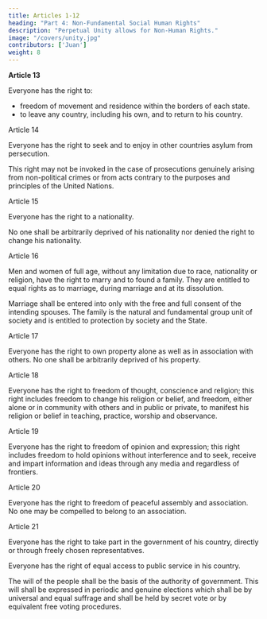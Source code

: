 ```yaml
---
title: Articles 1-12
heading: "Part 4: Non-Fundamental Social Human Rights"
description: "Perpetual Unity allows for Non-Human Rights."
image: "/covers/unity.jpg"
contributors: ['Juan']
weight: 8
---
```




**Article 13**

Everyone has the right to:
- freedom of movement and residence within the borders of each state.
- to leave any country, including his own, and to return to his country.


Article 14

Everyone has the right to seek and to enjoy in other countries asylum from persecution.

This right may not be invoked in the case of prosecutions genuinely arising from non-political crimes or from acts contrary to the purposes and principles of the United Nations.


Article 15

Everyone has the right to a nationality.

No one shall be arbitrarily deprived of his nationality nor denied the right to change his nationality.


Article 16

Men and women of full age, without any limitation due to race, nationality or religion, have the right to marry and to found a family. They are entitled to equal rights as to marriage, during marriage and at its dissolution.

Marriage shall be entered into only with the free and full consent of the intending spouses.
The family is the natural and fundamental group unit of society and is entitled to protection by society and the State.


Article 17

Everyone has the right to own property alone as well as in association with others.
No one shall be arbitrarily deprived of his property.


Article 18

Everyone has the right to freedom of thought, conscience and religion; this right includes freedom to change his religion or belief, and freedom, either alone or in community with others and in public or private, to manifest his religion or belief in teaching, practice, worship and observance.


Article 19

Everyone has the right to freedom of opinion and expression; this right includes freedom to hold opinions without interference and to seek, receive and impart information and ideas through any media and regardless of frontiers.


Article 20

Everyone has the right to freedom of peaceful assembly and association.
No one may be compelled to belong to an association.


Article 21

Everyone has the right to take part in the government of his country, directly or through freely chosen representatives.

Everyone has the right of equal access to public service in his country.

The will of the people shall be the basis of the authority of government. This will shall be expressed in periodic and genuine elections which shall be by universal and equal suffrage and shall be held by secret vote or by equivalent free voting procedures.
